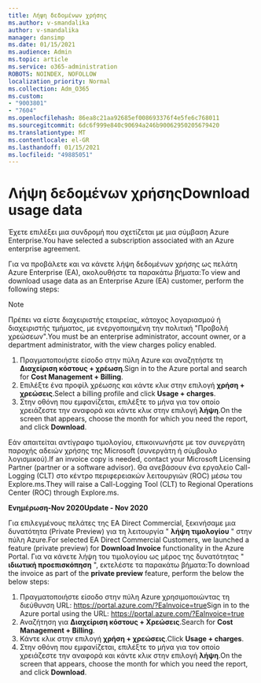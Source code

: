 ```yaml
---
title: Λήψη δεδομένων χρήσης
ms.author: v-smandalika
author: v-smandalika
manager: dansimp
ms.date: 01/15/2021
ms.audience: Admin
ms.topic: article
ms.service: o365-administration
ROBOTS: NOINDEX, NOFOLLOW
localization_priority: Normal
ms.collection: Adm_O365
ms.custom:
- "9003801"
- "7604"
ms.openlocfilehash: 86ea8c21aa92685ef008693376f4e5fe6c768011
ms.sourcegitcommit: 6dc6f999e840c90694a246b90062950205679420
ms.translationtype: MT
ms.contentlocale: el-GR
ms.lasthandoff: 01/15/2021
ms.locfileid: "49885051"
---
```

# <a name="download-usage-data"></a><span data-ttu-id="27e53-102">Λήψη δεδομένων χρήσης</span><span class="sxs-lookup"><span data-stu-id="27e53-102">Download usage data</span></span>

<span data-ttu-id="27e53-103">Έχετε επιλέξει μια συνδρομή που σχετίζεται με μια σύμβαση Azure Enterprise.</span><span class="sxs-lookup"><span data-stu-id="27e53-103">You have selected a subscription associated with an Azure enterprise agreement.</span></span>

<span data-ttu-id="27e53-104">Για να προβάλετε και να κάνετε λήψη δεδομένων χρήσης ως πελάτη Azure Enterprise (EA), ακολουθήστε τα παρακάτω βήματα:</span><span class="sxs-lookup"><span data-stu-id="27e53-104">To view and download usage data as an Enterprise Azure (EA) customer, perform the following steps:</span></span>

> [!NOTE]
> <span data-ttu-id="27e53-105">Πρέπει να είστε διαχειριστής εταιρείας, κάτοχος λογαριασμού ή διαχειριστής τμήματος, με ενεργοποιημένη την πολιτική "Προβολή χρεώσεων".</span><span class="sxs-lookup"><span data-stu-id="27e53-105">You must be an enterprise administrator, account owner, or a department administrator, with the view charges policy enabled.</span></span> 

1. <span data-ttu-id="27e53-106">Πραγματοποιήστε είσοδο στην πύλη Azure και αναζητήστε τη **Διαχείριση κόστους + χρέωση**.</span><span class="sxs-lookup"><span data-stu-id="27e53-106">Sign in to the Azure portal and search for **Cost Management + Billing**.</span></span>
2. <span data-ttu-id="27e53-107">Επιλέξτε ένα προφίλ χρέωσης και κάντε κλικ στην επιλογή **χρήση + χρεώσεις**.</span><span class="sxs-lookup"><span data-stu-id="27e53-107">Select a billing profile and click **Usage + charges**.</span></span>
3. <span data-ttu-id="27e53-108">Στην οθόνη που εμφανίζεται, επιλέξτε το μήνα για τον οποίο χρειάζεστε την αναφορά και κάντε κλικ στην επιλογή **λήψη**.</span><span class="sxs-lookup"><span data-stu-id="27e53-108">On the screen that appears, choose the month for which you need the report, and click **Download**.</span></span>

<span data-ttu-id="27e53-109">Εάν απαιτείται αντίγραφο τιμολογίου, επικοινωνήστε με τον συνεργάτη παροχής αδειών χρήσης της Microsoft (συνεργάτη ή σύμβουλο λογισμικού).</span><span class="sxs-lookup"><span data-stu-id="27e53-109">If an invoice copy is needed, contact your Microsoft Licensing Partner (partner or a software advisor).</span></span> <span data-ttu-id="27e53-110">Θα ανεβάσουν ένα εργαλείο Call-Logging (CLT) στο κέντρο περιφερειακών λειτουργιών (ROC) μέσω του Explore.ms.</span><span class="sxs-lookup"><span data-stu-id="27e53-110">They will raise a Call-Logging Tool (CLT) to Regional Operations Center (ROC) through Explore.ms.</span></span>

<span data-ttu-id="27e53-111">**Ενημέρωση-Nov 2020**</span><span class="sxs-lookup"><span data-stu-id="27e53-111">**Update - Nov 2020**</span></span>

<span data-ttu-id="27e53-112">Για επιλεγμένους πελάτες της EA Direct Commercial, ξεκινήσαμε μια δυνατότητα (Private Preview) για τη λειτουργία " **λήψη τιμολογίου** " στην πύλη Azure.</span><span class="sxs-lookup"><span data-stu-id="27e53-112">For selected EA Direct Commercial Customers, we launched a feature (private preview) for **Download Invoice** functionality in the Azure Portal.</span></span> <span data-ttu-id="27e53-113">Για να κάνετε λήψη του τιμολογίου ως μέρος της δυνατότητας " **ιδιωτική προεπισκόπηση** ", εκτελέστε τα παρακάτω βήματα:</span><span class="sxs-lookup"><span data-stu-id="27e53-113">To download the invoice as part of the **private preview** feature, perform the below the below steps:</span></span>

1. <span data-ttu-id="27e53-114">Πραγματοποιήστε είσοδο στην πύλη Azure χρησιμοποιώντας τη διεύθυνση URL: https://portal.azure.com/?EaInvoice=true</span><span class="sxs-lookup"><span data-stu-id="27e53-114">Sign in to the Azure portal using the URL: https://portal.azure.com/?EaInvoice=true</span></span> 
2. <span data-ttu-id="27e53-115">Αναζήτηση για **Διαχείριση κόστους + Χρεώσεις**.</span><span class="sxs-lookup"><span data-stu-id="27e53-115">Search for **Cost Management + Billing**.</span></span> 
3. <span data-ttu-id="27e53-116">Κάντε κλικ στην επιλογή **χρήση + χρεώσεις**.</span><span class="sxs-lookup"><span data-stu-id="27e53-116">Click **Usage + charges**.</span></span> 
4. <span data-ttu-id="27e53-117">Στην οθόνη που εμφανίζεται, επιλέξτε το μήνα για τον οποίο χρειάζεστε την αναφορά και κάντε κλικ στην επιλογή **λήψη**.</span><span class="sxs-lookup"><span data-stu-id="27e53-117">On the screen that appears, choose the month for which you need the report, and click **Download**.</span></span>